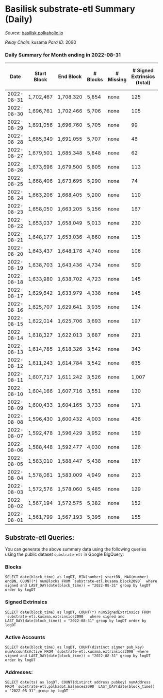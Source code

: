 # Basilisk substrate-etl Summary (Daily)

_Source_: [basilisk.polkaholic.io](https://basilisk.polkaholic.io)

*Relay Chain*: kusama
*Para ID*: 2090



### Daily Summary for Month ending in 2022-08-31


| Date | Start Block | End Block | # Blocks | # Missing | # Signed Extrinsics (total) | # Active Accounts | # Addresses with Balances | # Events | # Transfers | # XCM Transfers In | # XCM Transfers Out |
| ---- | ----------- | --------- | -------- | --------- | --------------------------- | ----------------- | ------------------------- | -------- | ----------- | ------------------ | ------------------- |
| 2022-08-31 | 1,702,467 | 1,708,320 | 5,854 | none | 125 | 34 | 16,322 | 18,776 | 158 ($7,872.37) | 30 ($3,847.39) | 19 ($2,706.12) |
| 2022-08-30 | 1,696,761 | 1,702,466 | 5,706 | none | 105 | 44 | 16,318 | 17,986 | 100 ($6,942.11) | 14 ($6,526.13) | 6 ($1,492.02) |
| 2022-08-29 | 1,691,056 | 1,696,760 | 5,705 | none | 99 | 39 | 16,317 | 17,997 | 110 ($9,175.49) | 17 ($6,376.56) | 10 ($1,493.16) |
| 2022-08-28 | 1,685,349 | 1,691,055 | 5,707 | none | 48 | 28 | 16,316 | 17,538 | 55 ($2,198.40) | 5 ($2,509.50) | 2 ($423,527,190,188) |
| 2022-08-27 | 1,679,501 | 1,685,348 | 5,848 | none | 62 | 26 | 16,315 | 18,126 | 82 ($7,474.06) | 9 ($3,790.57) | 10 ($4,890.99) |
| 2022-08-26 | 1,673,696 | 1,679,500 | 5,805 | none | 113 | 49 | 16,314 | 18,409 | 132 ($8,380.66) | 15 ($6,655.83) | 21 ($11,717.59) |
| 2022-08-25 | 1,668,406 | 1,673,695 | 5,290 | none | 74 | 41 | 16,315 | 16,457 | 75 ($2,387.85) | 9 ($4,049.37) | 5 ($990.45) |
| 2022-08-24 | 1,663,206 | 1,668,405 | 5,200 | none | 110 | 35 | 16,315 | 16,560 | 137 ($9,842.77) | 12 ($2,982.10) | 17 ($9,151.42) |
| 2022-08-23 | 1,658,050 | 1,663,205 | 5,156 | none | 167 | 60 | 16,313 | 16,830 | 166 ($7,709.74) | 15 ($1,765.97) | 21 ($275,925,613,981) |
| 2022-08-22 | 1,653,037 | 1,658,049 | 5,013 | none | 230 | 54 | 16,309 | 17,105 | 300 ($18,698.68) | 37 ($19,086.05) | 34 ($154,999,925,711) |
| 2022-08-21 | 1,648,177 | 1,653,036 | 4,860 | none | 115 | 40 | 16,307 | 15,543 | 123 ($6,522.98) | 18 ($5,255.60) | 8 ($1,949.45) |
| 2022-08-20 | 1,643,437 | 1,648,176 | 4,740 | none | 106 | 32 | 16,304 | 15,190 | 129 ($9,949.77) | 21 ($9,796.29) | 21 ($362,487,459,829) |
| 2022-08-19 | 1,638,703 | 1,643,436 | 4,734 | none | 509 | 73 | 16,299 | 18,755 | 640 ($78,221.67) | 110 ($49,577.86) | 95 ($11,799,947,102) |
| 2022-08-18 | 1,633,980 | 1,638,702 | 4,723 | none | 145 | 50 | 16,296 | 15,340 | 145 ($6,989.02) | 14 ($1,645.03) | 23 ($5,626.09) |
| 2022-08-17 | 1,629,642 | 1,633,979 | 4,338 | none | 145 | 65 | 16,294 | 14,109 | 101 ($3,841.82) | 15 ($4,227.65) | 19 ($19,009,252,535) |
| 2022-08-16 | 1,625,707 | 1,629,641 | 3,935 | none | 134 | 61 | 16,289 | 12,903 | 116 ($5,820.64) | 17 ($13,606.02) | 25 ($4,811.51) |
| 2022-08-15 | 1,622,014 | 1,625,706 | 3,693 | none | 197 | 69 | 16,287 | 12,757 | 194 ($9,240.70) | 31 ($2,747.04) | 26 ($20,101,829,701) |
| 2022-08-14 | 1,618,327 | 1,622,013 | 3,687 | none | 221 | 102 | 16,285 | 12,903 | 206 ($18,791.60) | 23 ($21,226.09) | 35 ($176,660,233,524) |
| 2022-08-13 | 1,614,785 | 1,618,326 | 3,542 | none | 343 | 144 | 16,283 | 13,189 | 266 ($12,689.13) | 27 ($6,861.66) | 33 ($202,458,626,903) |
| 2022-08-12 | 1,611,243 | 1,614,784 | 3,542 | none | 635 | 235 | 16,316 | 16,313 | 747 ($56,065.07) | 106 ($39,231.95) | 75 ($142,947,266,583) |
| 2022-08-11 | 1,607,717 | 1,611,242 | 3,526 | none | 1,007 | 345 | 16,299 | 19,588 | 1,144 ($141,798) | 140 ($91,661.22) | 77 ($405,562,011,119) |
| 2022-08-10 | 1,604,166 | 1,607,716 | 3,551 | none | 130 | 52 | 16,289 | 11,752 | 127 ($3,239.77) | 13 ($2,105.24) | 11 ($889,908,942) |
| 2022-08-09 | 1,600,433 | 1,604,165 | 3,733 | none | 171 | 80 | 16,288 | 12,456 | 122 ($2,782.00) | 17 ($3,263.90) | 9 ($298,482,095,464) |
| 2022-08-08 | 1,596,430 | 1,600,432 | 4,003 | none | 436 | 166 | 16,284 | 15,696 | 436 ($20,984.96) | 61 ($27,519.68) | 48 ($44,111,190,335) |
| 2022-08-07 | 1,592,478 | 1,596,429 | 3,952 | none | 159 | 57 | 16,302 | 13,296 | 190 ($8,728.60) | 29 ($5,978.56) | 27 ($2,817,097,096) |
| 2022-08-06 | 1,588,448 | 1,592,477 | 4,030 | none | 126 | 52 | 16,302 | 13,213 | 143 ($9,263.55) | 16 ($2,982.54) | 14 ($87,209,567,357) |
| 2022-08-05 | 1,583,010 | 1,588,447 | 5,438 | none | 187 | 70 | 16,299 | 18,075 | 220 ($9,235.42) | 23 ($4,855.66) | 22 ($969,841,404,306) |
| 2022-08-04 | 1,578,061 | 1,583,009 | 4,949 | none | 213 | 102 | 16,293 | 16,492 | 131 ($3,908.74) | 11 ($843.46) | 18 ($468,026,029,501) |
| 2022-08-03 | 1,572,576 | 1,578,060 | 5,485 | none | 129 | 55 | 16,288 | 17,523 | 130 ($3,735.88) | 20 ($3,445.37) | 21 ($1,997,999,989) |
| 2022-08-02 | 1,567,194 | 1,572,575 | 5,382 | none | 152 | 45 | 16,284 | 17,591 | 208 ($9,864.65) | 18 ($3,205.95) | 23 ($135,163,351,033) |
| 2022-08-01 | 1,561,799 | 1,567,193 | 5,395 | none | 155 | 67 | 16,282 | 17,710 | 211 ($9,351.62) | 22 ($5,205.78) | 22 ($785,370,406,899) |

## Substrate-etl Queries:
You can generate the above summary data using the following queries using the public dataset `substrate-etl` in Google BigQuery:


### Blocks
```
SELECT date(block_time) as logDT, MIN(number) startBN, MAX(number) endBN, COUNT(*) numBlocks FROM `substrate-etl.kusama.block2090`  where signed and LAST_DAY(date(block_time)) = "2022-08-31" group by logDT order by logDT
```


### Signed Extrinsics
```
SELECT date(block_time) as logDT, COUNT(*) numSignedExtrinsics FROM `substrate-etl.kusama.extrinsics2090`  where signed and LAST_DAY(date(block_time)) = "2022-08-31" group by logDT order by logDT
```


### Active Accounts
```
SELECT date(block_time) as logDT, COUNT(distinct signer_pub_key) numAccountsActive FROM `substrate-etl.kusama.extrinsics2090` where signed and LAST_DAY(date(block_time)) = "2022-08-31" group by logDT order by logDT
```


### Addresses:
```
SELECT date(ts) as logDT, COUNT(distinct address_pubkey) numAddress FROM `substrate-etl.polkadot.balances2090` LAST_DAY(date(block_time)) = "2022-08-31" group by logDT```

